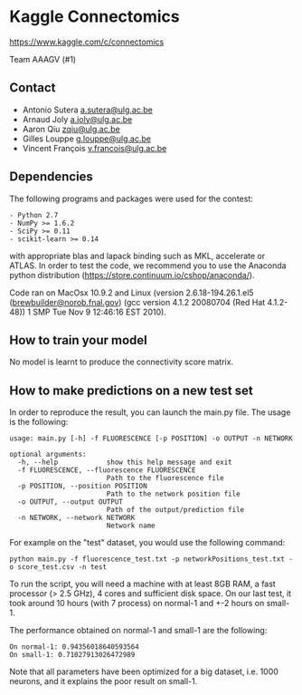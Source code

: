 Kaggle Connectomics
===================

https://www.kaggle.com/c/connectomics

Team AAAGV (#1)

Contact
-------

- Antonio Sutera <a.sutera@ulg.ac.be>
- Arnaud Joly <a.joly@ulg.ac.be>
- Aaron Qiu <zqiu@ulg.ac.be>
- Gilles Louppe <g.louppe@ulg.ac.be>
- Vincent François <v.francois@ulg.ac.be>


Dependencies
------------

The following programs and packages were used for the contest:

    - Python 2.7
    - NumPy >= 1.6.2
    - SciPy >= 0.11
    - scikit-learn >= 0.14

with appropriate blas and lapack binding such as MKL, accelerate or ATLAS.
In order to test the code, we recommend you to use the Anaconda python
distribution (https://store.continuum.io/cshop/anaconda/).

Code ran on MacOsx 10.9.2 and Linux (version 2.6.18-194.26.1.el5
(brewbuilder@norob.fnal.gov) (gcc version 4.1.2 20080704 (Red Hat 4.1.2-48))
1 SMP Tue Nov 9 12:46:16 EST 2010).


How to train your model
-----------------------

No model is learnt to produce the connectivity score matrix.


How to make predictions on a new test set
-----------------------------------------
In order to reproduce the result, you can launch the main.py file.
The usage is the following:

    usage: main.py [-h] -f FLUORESCENCE [-p POSITION] -o OUTPUT -n NETWORK

    optional arguments:
      -h, --help            show this help message and exit
      -f FLUORESCENCE, --fluorescence FLUORESCENCE
                            Path to the fluorescence file
      -p POSITION, --position POSITION
                            Path to the network position file
      -o OUTPUT, --output OUTPUT
                            Path of the output/prediction file
      -n NETWORK, --network NETWORK
                            Network name

For example on the "test" dataset, you would use the following command:

    python main.py -f fluorescence_test.txt -p networkPositions_test.txt -o score_test.csv -n test

To run the script, you will need a machine with at least 8GB RAM, a fast
processor (> 2.5 GHz), 4 cores and sufficient disk space. On our last
test, it took around 10 hours (with 7 process) on normal-1 and +-2 hours on small-1.

The performance obtained on normal-1 and small-1 are the following:

    On normal-1: 0.94356018640593564
    On small-1: 0.71027913026472989
     
Note that all parameters have been optimized for a big dataset, i.e. 1000 neurons, and it explains the poor result on small-1.
